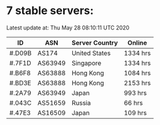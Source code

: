 # 7 stable servers:

Latest update at: Thu May 28 08:10:11 UTC 2020

| ID | ASN | Server Country | Online |
| -- | --- | -------------- | ------ |
| #.D09B | AS174 | United States | 1334 hrs |
| #.7F1D | AS63949 | Singapore | 1334 hrs |
| #.B6F8 | AS63888 | Hong Kong | 1084 hrs |
| #.BD3E | AS63888 | Hong Kong | 2153 hrs |
| #.2A79 | AS63949 | Japan | 993 hrs |
| #.043C | AS51659 | Russia | 66 hrs |
| #.47E3 | AS16509 | Japan | 109 hrs |

